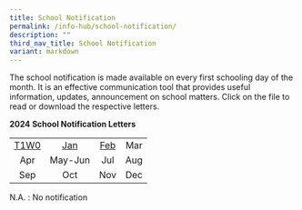```yaml
---
title: School Notification
permalink: /info-hub/school-notification/
description: ""
third_nav_title: School Notification
variant: markdown
---
```

<p>The school notification is made available on every first schooling day of the month. It is an effective communication tool that provides useful information, updates, announcement on school matters. Click on the file to read or download the respective letters.</p>
<p><strong>2024 School Notification Letters</strong></p>
<table>
<tbody>
	<tr>
<td style="text-align: center;"><a href="https://drive.google.com/file/d/1R82xX_kbxfIn2hELIjhrz4_kV-xvUThb/view?usp=sharing" target="_blank" rel="noopener">T1W0</a></td>
<td style="text-align: center;"><a href="https://drive.google.com/file/d/1-QPETVeCFN5x21stpk51N6lSNWgmMoSJ/view?usp=sharing" target="_blank" rel="noopener">Jan</a></td>
<td style="text-align: center;"><a href="https://drive.google.com/file/d/1ZaE0G7VfV28LVrxoygTSodd_5jpCwj3V/view?usp=sharing" target="_blank" rel="noopener">Feb</a></td>
<td style="text-align: center;">Mar</td>
	</tr>
<tr>
<td style="text-align: center;">Apr</td>
<td style="text-align: center;">May-Jun</td>
	<td style="text-align: center;">Jul</td>
<td style="text-align: center;">Aug</td>
	</tr><tr>
<td style="text-align: center;">Sep</td>
<td style="text-align: center;">Oct</td>
	<td style="text-align: center;">Nov</td>
<td style="text-align: center;">Dec</td>
	</tr>
</tbody>
</table>
<p>N.A. : No notification</p>
